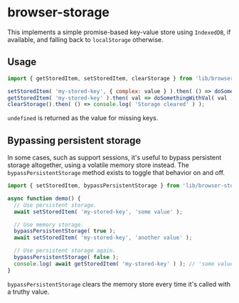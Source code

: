 browser-storage
===============

This implements a simple promise-based key-value store using `IndexedDB`, if available, and falling
back to `localStorage` otherwise.

## Usage

```js
import { getStoredItem, setStoredItem, clearStorage } from 'lib/browser-storage';

setStoredItem( 'my-stored-key', { complex: value } ).then( () => doSomething() );
getStoredItem( 'my-stored-key' ).then( val => doSomethingWithVal( val ) );
clearStorage().then( () => console.log( 'Storage cleared' ) );
```

`undefined` is returned as the value for missing keys.


## Bypassing persistent storage

In some cases, such as support sessions, it's useful to bypass persistent storage altogether, using
a volatile memory store instead. The `bypassPersistentStorage` method exists to toggle that behavior
on and off.

```js
import { setStoredItem, bypassPersistentStorage } from 'lib/browser-storage';

async function demo() {
  // Use persistent storage.
  await setStoredItem( 'my-stored-key', 'some value' );

  // Use memory storage.
  bypassPersistentStorage( true );
  await setStoredItem( 'my-stored-key', 'another value' );

  // Use persistent storage again.
  bypassPersistentStorage( false );
  console.log( await getStoredItem( 'my-stored-key' ) ); // 'some value'
}
```

`bypassPersistentStorage` clears the memory store every time it's called with a truthy value.
